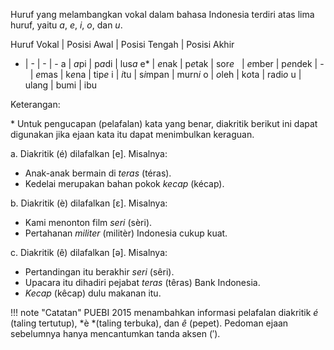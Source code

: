 Huruf yang melambangkan vokal dalam bahasa Indonesia terdiri atas lima huruf, yaitu *a*, *e*, *i*, *o*, dan *u*.

Huruf Vokal | Posisi Awal | Posisi Tengah | Posisi Akhir
- | - | - | -
a | *a*pi | p*a*di | lus*a*
e* | *e*nak | p*e*tak | sor*e*
&nbsp; | *e*mber | p*e*ndek | -
&nbsp; | *e*mas | k*e*na | tip*e*
i | *i*tu | s*i*mpan | murn*i*
o | *o*leh | k*o*ta | radi*o*
u | ulang | bumi | ibu

Keterangan:

\* Untuk pengucapan (pelafalan) kata yang benar, diakritik berikut ini dapat digunakan jika ejaan kata itu dapat menimbulkan keraguan.

a. Diakritik (é) dilafalkan [e]. Misalnya:

- Anak-anak bermain di *teras* (téras).
- Kedelai merupakan bahan pokok *kecap* (kécap).

b. Diakritik (è) dilafalkan [ɛ]. Misalnya:

- Kami menonton film *seri* (sèri).
- Pertahanan *militer* (militèr) Indonesia cukup kuat.

c. Diakritik (ê) dilafalkan [ə]. Misalnya:

- Pertandingan itu berakhir *seri* (sêri).
- Upacara itu dihadiri pejabat *teras* (têras) Bank Indonesia.
- *Kecap* (kêcap) dulu makanan itu.

!!! note "Catatan"
	PUEBI 2015 menambahkan informasi pelafalan diakritik *é* (taling tertutup), *è *(taling terbuka), dan *ê* (pepet). Pedoman ejaan sebelumnya hanya mencantumkan tanda aksen (′).